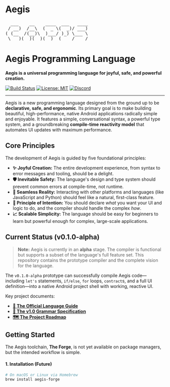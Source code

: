 # Aegis
<pre>
  ___    __    ____  ___   ____ 
 / __)  /__\  (  _ \(  _)/ ___)
( (__  /(__)\  )___/ )_) \___ \
 \___)(__)(__)(__)  (____/____/
</pre>

# Aegis Programming Language

**Aegis is a universal programming language for joyful, safe, and powerful creation.**

[![Build Status](https://img.shields.io/badge/build-passing-brightgreen.svg)](https://github.com/aegis-lang/aegis/actions)
[![License: MIT](https://img.shields.io/badge/License-MIT-blue.svg)](https://opensource.org/licenses/MIT)
[![Discord](https://img.shields.io/discord/88888888?label=discord&logo=discord&color=7289DA)](https://discord.gg/aegis-lang)

---

Aegis is a new programming language designed from the ground up to be **declarative, safe, and ergonomic**. Its primary goal is to make building beautiful, high-performance, native Android applications radically simple and enjoyable. It features a simple, conversational syntax, a powerful type system, and a groundbreaking **compile-time reactivity model** that automates UI updates with maximum performance.

## Core Principles

The development of Aegis is guided by five foundational principles:

* **✨ Joyful Creation:** The entire development experience, from syntax to error messages and tooling, should be a delight.
* **🛡️ Inevitable Safety:** The language's design and type system should prevent common errors at compile-time, not runtime.
* **🔗 Seamless Reality:** Interacting with other platforms and languages (like JavaScript and Python) should feel like a natural, first-class feature.
* **🎯 Principle of Intention:** You should declare *what* you want your UI and logic to do, and the compiler should handle the complex *how*.
* **📈 Scalable Simplicity:** The language should be easy for beginners to learn but powerful enough for complex, large-scale applications.

## Current Status (v0.1.0-alpha)

> **Note:** Aegis is currently in an **alpha** stage. The compiler is functional but supports a subset of the language's full feature set. This repository contains the prototype compiler and the complete vision for the language.

The `v0.1.0-alpha` prototype can successfully compile Aegis code—including `let's` statements, `if/else`, `for` loops, `contract`s, and a full UI definition—into a native Android project shell with working, reactive UI.

Key project documents:
* **[📖 The Official Language Guide](./docs/guide.md)**
* **[📜 The v1.0 Grammar Specification](./specification/aegis-v1.0-grammar.md)**
* **[🗺️ The Project Roadmap](./ROADMAP.md)**

## Getting Started

The Aegis toolchain, **The Forge**, is not yet available on package managers, but the intended workflow is simple.

#### 1. Installation (Future)
```bash
# On macOS or Linux via Homebrew
brew install aegis-forge

